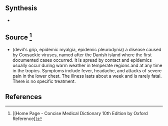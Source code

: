 ## Synthesis
- 
## Source [^1]
- (devil's grip, epidemic myalgia, epidemic pleurodynia) a disease caused by Coxsackie viruses, named after the Danish island where the first documented cases occurred. It is spread by contact and epidemics usually occur during warm weather in temperate regions and at any time in the tropics. Symptoms include fever, headache, and attacks of severe pain in the lower chest. The illness lasts about a week and is rarely fatal. There is no specific treatment.
## References

[^1]: [[Home Page - Concise Medical Dictionary 10th Edition by Oxford Reference]]